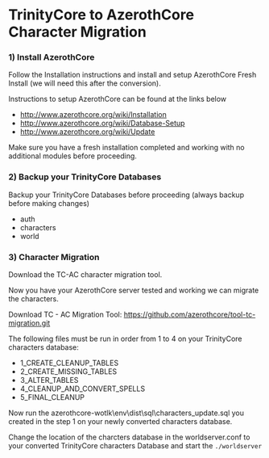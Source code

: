 # TrinityCore to AzerothCore Character Migration

### 1) Install AzerothCore  

Follow the Installation instructions and install and setup AzerothCore Fresh Install (we will need this after the conversion).

Instructions to setup AzerothCore can be found at the links below
- http://www.azerothcore.org/wiki/Installation
- http://www.azerothcore.org/wiki/Database-Setup
- http://www.azerothcore.org/wiki/Update

Make sure you have a fresh installation completed and working with no additional modules before proceeding. 

### 2) Backup your TrinityCore Databases

Backup your TrinityCore Databases before proceeding (always backup before making changes)
- auth
- characters
- world

### 3) Character Migration

Download the TC-AC character migration tool.

Now you have your AzerothCore server tested and working we can migrate the characters.

Download TC - AC Migration Tool:  https://github.com/azerothcore/tool-tc-migration.git

The following files must be run in order from 1 to 4 on your TrinityCore characters database:

- 1_CREATE_CLEANUP_TABLES
- 2_CREATE_MISSING_TABLES
- 3_ALTER_TABLES
- 4_CLEANUP_AND_CONVERT_SPELLS
- 5_FINAL_CLEANUP

Now run the azerothcore-wotlk\env\dist\sql\characters_update.sql you created in the step 1 on your newly converted characters database.

Change the location of the charcters database in the worldserver.conf to your converted TrinityCore characters Database
and start the `./worldserver`



